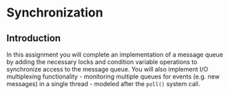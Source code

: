 # Synchronization
## Introduction
In this assignment you will complete an implementation of a message queue by adding the necessary locks and condition variable operations to synchronize access to the message queue. You will also implement I/O multiplexing functionality - monitoring multiple queues for events (e.g. new messages) in a single thread - modeled after the `poll()` system call.
